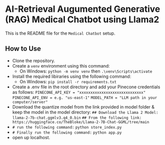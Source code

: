 # AI-Retrieval Augumented Generative (RAG) Medical Chatbot using Llama2

This is the README file for the `Medical Chatbot` setup.

## How to Use
- Clone the repository.
- Create a `venv` environment using this command: 
    * On Windows: `python -m venv venv` then `.\venv\Scripts\activate`
- Install the required libiraries using the following command:
    * On Windows: `pip install -r requirements.txt`
- Create a .env file in the root directory and add your Pinecone credentials as follows:
    `PINECONE_API_KEY = "xxxxxxxxxxxxxxxxxxxxxxxxxxxxx"`
    `PINECONE_API_ENV = e.g. "us-east-1"`
    `MODEL_PATH = "LLM path in your computer/server"`
- Download the quantize model from the link provided in model folder & keep the model in the model directory:
    `## Download the Llama 2 Model: llama-2-7b-chat.ggmlv3.q4_0.bin`
    `## From the following link: https://huggingface.co/TheBloke/Llama-2-7B-Chat-GGML/tree/main`
- `# run the following command:`
  `python store_index.py`
- `# Finally run the following command:`
  `python app.py`
- open up localhost.